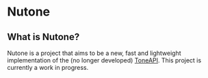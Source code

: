 # Nutone

## What is Nutone?

Nutone is a project that aims to be a new, fast and lightweight implementation of the (no longer developed) [ToneAPI](https://github.com/ToneAPI). This project is currently a work in progress.